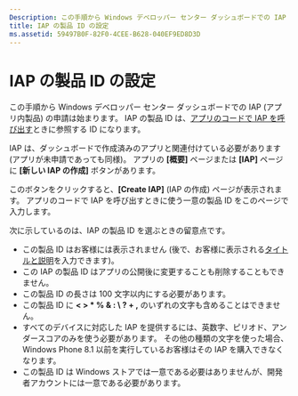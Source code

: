 ```yaml
---
Description: この手順から Windows デベロッパー センター ダッシュボードでの IAP (アプリ内製品) の申請は始まります。
title: IAP の製品 ID の設定
ms.assetid: 59497B0F-82F0-4CEE-B628-040EF9ED8D3D
---
```


# IAP の製品 ID の設定


この手順から Windows デベロッパー センター ダッシュボードでの IAP (アプリ内製品) の申請は始まります。 IAP の製品 ID は、[アプリのコードで IAP を呼び出す](https://msdn.microsoft.com/library/windows/apps/mt219684)ときに参照する ID になります。

IAP は、ダッシュボードで作成済みのアプリと関連付けている必要があります (アプリが未申請であっても同様)。 アプリの **[概要]** ページまたは **[IAP]** ページに **[新しい IAP の作成]** ボタンがあります。

このボタンをクリックすると、**[Create IAP]** (IAP の作成) ページが表示されます。 アプリのコードで IAP を呼び出すときに使う一意の製品 ID をこのページで入力します。

次に示しているのは、IAP の製品 ID を選ぶときの留意点です。

-   この製品 ID はお客様には表示されません (後で、お客様に表示される[タイトルと説明](create-iap-descriptions.md)を入力できます)。
-   この IAP の製品 ID はアプリの公開後に変更することも削除することもできません。
-   この製品 ID の長さは 100 文字以内にする必要があります。
-   この製品 ID に **&lt; &gt; \* % & : \\ ? + ,** のいずれの文字も含めることはできません。
-   すべてのデバイスに対応した IAP を提供するには、英数字、ピリオド、アンダースコアのみを使う必要があります。 その他の種類の文字を使った場合、Windows Phone 8.1 以前を実行しているお客様はその IAP を購入できなくなります。
-   この製品 ID は Windows ストアでは一意である必要はありませんが、開発者アカウントには一意である必要があります。

 

 






<!--HONumber=Mar16_HO1-->


